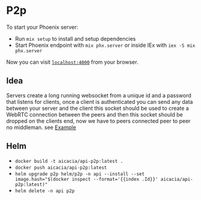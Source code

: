 # P2p

To start your Phoenix server:

- Run `mix setup` to install and setup dependencies
- Start Phoenix endpoint with `mix phx.server` or inside IEx with `iex -S mix phx.server`

Now you can visit [`localhost:4000`](http://localhost:4000) from your browser.

## Idea

Servers create a long running websocket from a unique id and a password that listens
for clients, once a client is authenticated you can send any data between your server and the client
this socket should be used to create a WebRTC connection between the peers and then this socket should
be dropped on the clients end, now we have to peers connected peer to peer no middleman. see [Example](example/index.js)

## Helm

- `docker build -t aicacia/api-p2p:latest .`
- `docker push aicacia/api-p2p:latest`
- `helm upgrade p2p helm/p2p -n api --install --set image.hash="$(docker inspect --format='{{index .Id}}' aicacia/api-p2p:latest)"`
- `helm delete -n api p2p`
